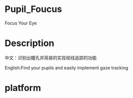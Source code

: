 # Pupil_Foucus
Focus Your Eye


# Description
  中文：识别出瞳孔并简易的实现视线追踪的功能
  
  English:Find your pupils and easily implement gaze tracking
  
  
# platform
